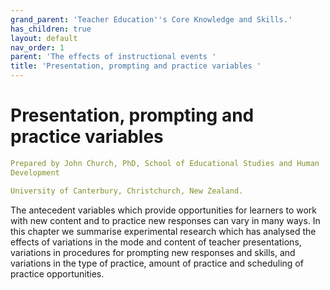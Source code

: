 ```yaml
---
grand_parent: 'Teacher Education''s Core Knowledge and Skills.'
has_children: true
layout: default
nav_order: 1
parent: 'The effects of instructional events '
title: 'Presentation, prompting and practice variables '
---
```

# Presentation, prompting and practice variables


```yaml
Prepared by John Church, PhD, School of Educational Studies and Human
Development

University of Canterbury, Christchurch, New Zealand.
```


The antecedent variables which provide opportunities for learners to
work with new content and to practice new responses can vary in many
ways. In this chapter we summarise experimental research which has
analysed the effects of variations in the mode and content of teacher
presentations, variations in procedures for prompting new responses and
skills, and variations in the type of practice, amount of practice and
scheduling of practice opportunities.
